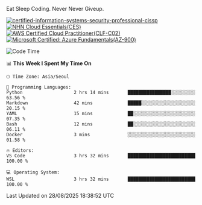 Eat Sleep Coding.
Never Never Giveup.

[![certified-information-systems-security-professional-cissp](https://github.com/user-attachments/assets/d259884f-7f9a-4d80-a663-6968ead7464a)](https://www.credly.com/badges/f394a010-85a0-450b-9136-8043af01d71c/public_url)
[![NHN Cloud Essentials(CES)](https://github.com/user-attachments/assets/f405dcae-c923-424d-927f-e993bac10fa9)](https://www.nhncloud.com/kr/edu/certification/search)
[![AWS Certified Cloud Practitioner(CLF-C02)](https://github.com/user-attachments/assets/5199a6f5-42d5-4e70-b493-16c3fd42e691)](https://www.credly.com/badges/235e2b66-a782-4a21-ac77-ac4e42037113)
[![Microsoft Certified: Azure Fundamentals(AZ-900)](https://github.com/user-attachments/assets/7eb23f86-6311-42f9-83ab-166a25656710)](https://learn.microsoft.com/en-us/users/tiaz0128/credentials/ca6706271c8233ef)

<!--START_SECTION:waka-->
![Code Time](http://img.shields.io/badge/Code%20Time-4%2C355%20hrs%2032%20mins-blue)

📊 **This Week I Spent My Time On** 

```text
🕑︎ Time Zone: Asia/Seoul

💬 Programming Languages: 
Python                   2 hrs 14 mins       ████████████████░░░░░░░░░   63.56 % 
Markdown                 42 mins             █████░░░░░░░░░░░░░░░░░░░░   20.15 % 
YAML                     15 mins             ██░░░░░░░░░░░░░░░░░░░░░░░   07.35 % 
Bash                     12 mins             ██░░░░░░░░░░░░░░░░░░░░░░░   06.11 % 
Docker                   3 mins              ░░░░░░░░░░░░░░░░░░░░░░░░░   01.58 % 

🔥 Editors: 
VS Code                  3 hrs 32 mins       █████████████████████████   100.00 % 

💻 Operating System: 
WSL                      3 hrs 32 mins       █████████████████████████   100.00 % 
```


 Last Updated on 28/08/2025 18:38:52 UTC
<!--END_SECTION:waka-->
